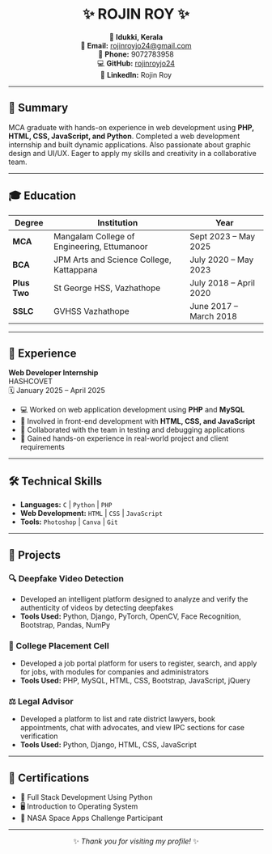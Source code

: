 <div align="center">

# ✨ ROJIN ROY ✨

📍 **Idukki, Kerala**  
📧 **Email:** [rojinroyjo24@gmail.com](mailto:rojinroyjo24@gmail.com)  
📱 **Phone:** 9072783958  
💻 **GitHub:** [rojinroyjo24](https://github.com/rojinroyjo24)  
🔗 **LinkedIn:** Rojin Roy

</div>

---

## 📝 Summary

MCA graduate with hands-on experience in web development using **PHP, HTML, CSS, JavaScript, and Python**. Completed a web development internship and built dynamic applications. Also passionate about graphic design and UI/UX. Eager to apply my skills and creativity in a collaborative team.

---

## 🎓 Education

| Degree | Institution | Year |
|--------|-------------|------|
| **MCA** | Mangalam College of Engineering, Ettumanoor | Sept 2023 – May 2025 |
| **BCA** | JPM Arts and Science College, Kattappana | July 2020 – May 2023 |
| **Plus Two** | St George HSS, Vazhathope | July 2018 – April 2020 |
| **SSLC** | GVHSS Vazhathope | June 2017 – March 2018 |

---

## 💼 Experience

**Web Developer Internship**  
HASHCOVET  
🗓️ January 2025 – April 2025

- 💻 Worked on web application development using **PHP** and **MySQL**
- 🎨 Involved in front-end development with **HTML, CSS, and JavaScript**
- 🤝 Collaborated with the team in testing and debugging applications
- 🚀 Gained hands-on experience in real-world project and client requirements

---

## 🛠️ Technical Skills

- **Languages:** `C` | `Python` | `PHP`
- **Web Development:** `HTML` | `CSS` | `JavaScript`
- **Tools:** `Photoshop` | `Canva` | `Git`

---

## 🚀 Projects

### 🔍 Deepfake Video Detection
- Developed an intelligent platform designed to analyze and verify the authenticity of videos by detecting deepfakes
- **Tools Used:** Python, Django, PyTorch, OpenCV, Face Recognition, Bootstrap, Pandas, NumPy

### 🏫 College Placement Cell
- Developed a job portal platform for users to register, search, and apply for jobs, with modules for companies and administrators
- **Tools Used:** PHP, MySQL, HTML, CSS, Bootstrap, JavaScript, jQuery

### ⚖️ Legal Advisor
- Developed a platform to list and rate district lawyers, book appointments, chat with advocates, and view IPC sections for case verification
- **Tools Used:** Python, Django, HTML, CSS, JavaScript

---

## 📜 Certifications

- 🏅 Full Stack Development Using Python
- 🖥️ Introduction to Operating System
- 🚀 NASA Space Apps Challenge Participant

---

<div align="center">

✨ _Thank you for visiting my profile!_ ✨

</div>